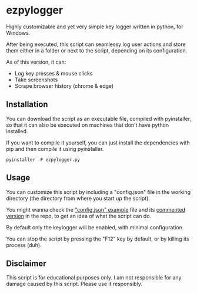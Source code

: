 # ezpylogger
Highly customizable and yet very simple key logger written in python, for Windows.

After being executed, this script can seamlessy log user actions and store them either in a folder or next to the script, depending on its configuration.

As of this version, it can:
- Log key presses & mouse clicks
- Take screenshots
- Scrape browser history (chrome & edge)

## Installation
You can download the script as an executable file, compiled with pyinstaller, so that it can also be executed on machines that don't have python installed.

If you want to compile it yourself, you can just install the dependencies with pip and then compile it using pyinstaller.

```shell
pyinstaller -F ezpylogger.py
```

## Usage
You can customize this script by including a "config.json" file in the working directory (the directory from where you start up the script).

You might wanna check the ["config.json" example](config-example.json) file and its [commented version](config-explained.json5) in the repo, to get an idea of what the script can do.

By default only the keylogger will be enabled, with minimal configuration.

You can stop the script by pressing the "F12" key by default, or by killing its process (duh).


## Disclaimer
This script is for educational purposes only. I am not responsible for any damage caused by this script. Please use it responsibly.
